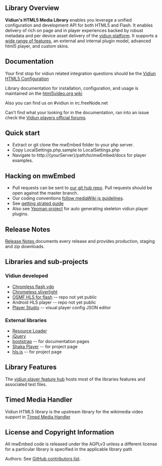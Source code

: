 ## Library Overview 

__Vidiun's HTML5 Media Library__ enables you leverage a unified configuration and development API for both HTML5 and Flash. It enables delivery of rich on page and in player experiences backed by robust metadata and per device asset delivery of the [vidiun platform](http://corp.vidiun.com/). It supports a [wide range of features](http://html5video.org/vidiun-player/docs/), an external and internal plugin model, advanced html5 player, and custom skins. 

## Documentation

Your first stop for vidiun related integration questions should be the [Vidiun HTML5 Configuration](http://html5video.org/wiki/Vidiun_HTML5_Configuration)

Library documentation for installation, configuration, and usage is maintained on the [html5video.org wiki](http://html5video.org/wiki/Category:Vidiun_HTML5_Video_Library_Documentation)

Also you can find us on #vidiun in irc.freeNode.net

Can't find what your looking for in the documentation, ran into an issue check the [Vidiun players official forums](http://forum.vidiun.org/categories/vidiun-players-and-player-plugins). 

## Quick start

* Extract or git clone the mwEmbed folder to your php server. 
* Copy LocalSettings.php.sample to LocalSettings.php
* Navigate to http://{yourServer}/path/to/mwEmbed/docs for player examples. 

## Hacking on mwEmbed

* Pull requests can be sent to <a href="https://github.com/kaltura/mwEmbed/">our git hub repo</a>. Pull requests should be open against the master branch.
* Our coding conventions <a href="http://www.mediawiki.org/wiki/Manual:Coding_conventions/JavaScript">follow mediaWiki js guidelines</a>. 
* See [getting strated guide](http://knowledge.vidiun.com/vidiun-player-toolkit-theme-skin-and-plugins-guide)
* Also see [Yeoman project](https://github.com/vidiun/generator-vidiunplayer-module) for auto generating skeleton vidiun player plugins.  

## Release Notes

[Release Notes ](https://github.com/vidiun/mwEmbed/tags) documents every release and provides production, staging and zip downloads. 

## Libraries and sub-projects

### Vidiun developed

* [Chromless flash vdp](https://github.com/vidiun/chromeless-vdp) 
* [Chromeless sliverlight](https://github.com/vidiun/chromeless-silverlight)
* [OSMF HLS for flash](https://github.com/vidiun/HLS-OSMF) -- repo not yet public
* Android HLS player -- repo not yet public
* [Player Studio](https://github.com/vidiun/player-studio) -- visual player config JSON editor 

### External libraries 

* [Resource Loader](https://www.mediawiki.org/wiki/ResourceLoader)
* [jQuery](http://jquery.com/) 
* [bootstrap](http://getbootstrap.com/) -- for documentation pages
* [Shaka Player](https://github.com/google/shaka-player) -- for project page
* [hls.js](https://github.com/dailymotion/hls.js) -- for project page

## Library Features

The [vidiun player feature hub](http://player.vidiun.com/docs/) hosts most of the libraries features and associated test files.  

## Timed Media Handler

Vidiun HTML5 library is the upstream library for the wikimedia video support in <a href="http://www.mediawiki.org/wiki/Extension:TimedMediaHandler">Timed Media Handler</a>

## License and Copyright Information

All mwEmbed code is released under the AGPLv3 unless a different license for a particular library is specified in the applicable library path

Authors: See [GitHub contributors list](https://github.com/vidiun/mwEmbed/graphs/contributors).

